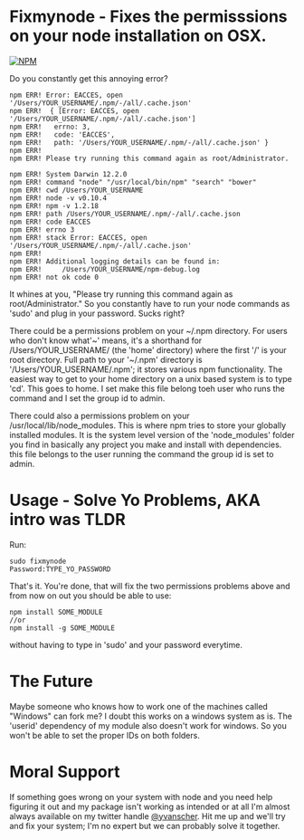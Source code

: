 Fixmynode - Fixes the permisssions on your node installation on OSX.
============================================================
[![NPM](https://nodei.co/npm/fixmynode.png?downloads=true&downloadRank=true&stars=true)](https://nodei.co/npm/fixmynode/)

Do you constantly get this annoying error?
```
npm ERR! Error: EACCES, open '/Users/YOUR_USERNAME/.npm/-/all/.cache.json'
npm ERR!  { [Error: EACCES, open '/Users/YOUR_USERNAME/.npm/-/all/.cache.json']
npm ERR!   errno: 3,
npm ERR!   code: 'EACCES',
npm ERR!   path: '/Users/YOUR_USERNAME/.npm/-/all/.cache.json' }
npm ERR!
npm ERR! Please try running this command again as root/Administrator.

npm ERR! System Darwin 12.2.0
npm ERR! command "node" "/usr/local/bin/npm" "search" "bower"
npm ERR! cwd /Users/YOUR_USERNAME
npm ERR! node -v v0.10.4
npm ERR! npm -v 1.2.18
npm ERR! path /Users/YOUR_USERNAME/.npm/-/all/.cache.json
npm ERR! code EACCES
npm ERR! errno 3
npm ERR! stack Error: EACCES, open '/Users/YOUR_USERNAME/.npm/-/all/.cache.json'
npm ERR!
npm ERR! Additional logging details can be found in:
npm ERR!     /Users/YOUR_USERNAME/npm-debug.log
npm ERR! not ok code 0
```
It whines at you, "Please try running this command again as root/Administrator." So you
constantly have to run your node commands as 'sudo' and plug in your password. Sucks
right?

There could be a permissions problem on your ~/.npm directory. For users who don't know
what'~' means, it's a shorthand for /Users/YOUR_USERNAME/ (the 'home' directory) where
the first '/' is your root directory. Full path to your '~/.npm' directory is
'/Users/YOUR_USERNAME/.npm'; it stores various npm functionality. The easiest way to
get to your home directory on a unix based system is to type 'cd'. This goes to home. I
set make this file belong toeh user who runs the command and I set the group id to admin.

There could also a permissions problem on your /usr/local/lib/node_modules. This is where
npm tries to store your globally installed modules. It is the system level version of
the 'node_modules' folder you find in basically any project you make and install
with dependencies. this file belongs to the user running the command the group id is
set to admin.

Usage - Solve Yo Problems, AKA intro was TLDR
=================
Run:
```
sudo fixmynode
Password:TYPE_YO_PASSWORD
```
That's it. You're done, that will fix the two permissions problems above and from now on
out you should be able to use:
```
npm install SOME_MODULE
//or
npm install -g SOME_MODULE
```
without having to type in 'sudo' and your password everytime.

The Future
==========
Maybe someone who knows how to work one of the machines called "Windows" can fork me?
I doubt this works on a windows system as is. The 'userid' dependency of my module also
doesn't work for windows. So you won't be able to set the proper IDs on both folders.

Moral Support
=============
If something goes wrong on your system with node and you need help figuring it out and my
package isn't working as intended or at all I'm almost always available on my twitter
handle <a href="https://twitter.com/yvanscher">@yvanscher</a>. Hit me up and we'll try
and fix your system; I'm no expert but we can probably solve it together.
